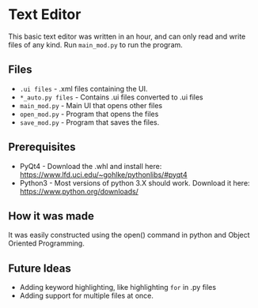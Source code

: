 # Text Editor
This basic text editor was written in an hour, and can only read and write files of any kind.
Run `main_mod.py` to run the program.
## Files
* `.ui files` - .xml files containing the UI.
* `*_auto.py files` - Contains .ui files converted to .ui files
* `main_mod.py` - Main UI that opens other files
* `open_mod.py` - Program that opens the files
* `save_mod.py` - Program that saves the files.
## Prerequisites
* PyQt4 - Download the .whl and install here: https://www.lfd.uci.edu/~gohlke/pythonlibs/#pyqt4
* Python3 - Most versions of python 3.X should work. Download it here: https://www.python.org/downloads/
## How it was made
It was easily constructed using the open() command in python and Object Oriented Programming.
## Future Ideas
* Adding keyword highlighting, like highlighting `for` in .py files
* Adding support for multiple files at once.
